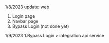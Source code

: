 1/8/2023
update: web
1. Login page
2. Navbar page
3. Bypass Login (not done yet)

1/9/2023
1.Bypass Login > integration api service